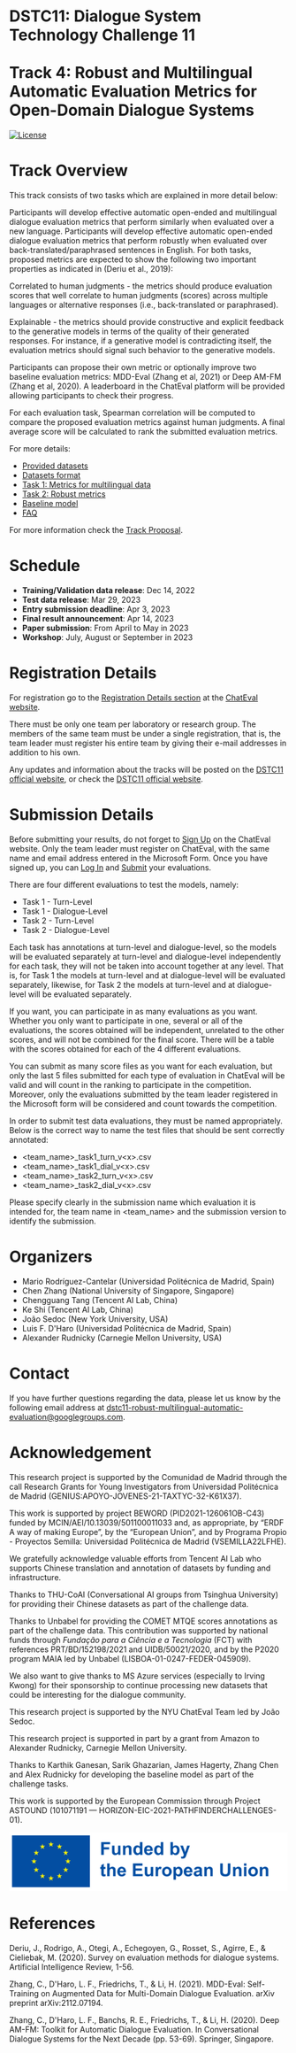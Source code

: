 # DSTC11: Dialogue System Technology Challenge 11<br/><br/>Track 4: Robust and Multilingual Automatic Evaluation Metrics for Open-Domain Dialogue Systems

[![License](https://img.shields.io/badge/License-Apache%202.0-blue.svg)](https://opensource.org/licenses/Apache-2.0)

# Track Overview

This track consists of two tasks which are explained in more detail below:

Participants will develop effective automatic open-ended and multilingual dialogue evaluation metrics that perform similarly when evaluated over a new language.
Participants will develop effective automatic open-ended dialogue evaluation metrics that perform robustly when evaluated over back-translated/paraphrased sentences in English.
For both tasks, proposed metrics are expected to show the following two important properties as indicated in (Deriu et al., 2019):

Correlated to human judgments - the metrics should produce evaluation scores that well correlate to human judgments (scores) across multiple languages or alternative responses (i.e., back-translated or paraphrased).

Explainable - the metrics should provide constructive and explicit feedback to the generative models in terms of the quality of their generated responses. For instance, if a generative model is contradicting itself, the evaluation metrics should signal such behavior to the generative models.

Participants can propose their own metric or optionally improve two baseline evaluation metrics: MDD-Eval (Zhang et al, 2021) or Deep AM-FM (Zhang et al, 2020). A leaderboard in the ChatEval platform will be provided allowing participants to check their progress.

For each evaluation task, Spearman correlation will be computed to compare the proposed evaluation metrics against human judgments. A final average score will be calculated to rank the submitted evaluation metrics.

For more details:

* [Provided datasets](/dstc11/track4-provided-datasets.md)
* [Datasets format](/dstc11/track4-datasets-format.md)
* [Task 1: Metrics for multilingual data](/dstc11/track4-task1-metrics-multilingual-data.md)
* [Task 2: Robust metrics](/dstc11/track4-task2-robust-metrics.md)
* [Baseline model](/dstc11/track4-baseline-model.md)
* [FAQ](/dstc11/track4-faq.md)

For more information check the [Track Proposal](https://drive.google.com/file/d/1wHZdlz8JecDWiiJiwhP3VsKnbApdL6_e/view).

# Schedule

* **Training/Validation data release**: Dec 14, 2022
* **Test data release**: Mar 29, 2023
* **Entry submission deadline**: Apr 3, 2023
* **Final result announcement**: Apr 14, 2023
* **Paper submission**: From April to May in 2023
* **Workshop**: July, August or September in 2023

# Registration Details

For registration go to the [Registration Details section](https://chateval.org/dstc11/annex-registration-details) at the [ChatEval website](https://chateval.org/dstc11).

There must be only one team per laboratory or research group. The members of the same team must be under a single registration, that is, the team leader must register his entire team by giving their e-mail addresses in addition to his own.

Any updates and information about the tracks will be posted on the [DSTC11 official website](https://dstc11.dstc.community/), or check the [DSTC11 official website](https://dstc11.dstc.community/).

# Submission Details

Before submitting your results, do not forget to [Sign Up](https://my.chateval.org/accounts/signup/) on the ChatEval website. Only the team leader must register on ChatEval, with the same name and email address entered in the Microsoft Form. Once you have signed up, you can [Log In](https://my.chateval.org/accounts/login/) and [Submit](https://my.chateval.org/dstc11submit/) your  evaluations.

There are four different evaluations to test the models, namely:

* Task 1 - Turn-Level
* Task 1 - Dialogue-Level
* Task 2 - Turn-Level
* Task 2 - Dialogue-Level

Each task has annotations at turn-level and dialogue-level, so the models will be evaluated separately at turn-level and dialogue-level independently for each task, they will not be taken into account together at any level. That is, for Task 1 the models at turn-level and at dialogue-level will be evaluated separately, likewise, for Task 2 the models at turn-level and at dialogue-level will be evaluated separately.

If you want, you can participate in as many evaluations as you want. Whether you only want to participate in one, several or all of the evaluations, the scores obtained will be independent, unrelated to the other scores, and will not be combined for the final score. There will be a table with the scores obtained for each of the 4 different evaluations.

You can submit as many score files as you want for each evaluation, but only the last 5 files submitted for each type of evaluation in ChatEval will be valid and will count in the ranking to participate in the competition. Moreover, only the evaluations submitted by the team leader registered in the Microsoft form will be considered and count towards the competition.

In order to submit test data evaluations, they must be named appropriately. Below is the correct way to name the test files that should be sent correctly annotated:

* \<team_name>_task1_turn_v\<x>.csv
* \<team_name>_task1_dial_v\<x>.csv
* \<team_name>_task2_turn_v\<x>.csv
* \<team_name>_task2_dial_v\<x>.csv

Please specify clearly in the submission name which evaluation it is intended for, the team name in <team_name> and the submission version <x> to identify the submission.

# Organizers

* Mario Rodríguez-Cantelar (Universidad Politécnica de Madrid, Spain)
* Chen Zhang (National University of Singapore, Singapore)
* Chengguang Tang (Tencent AI Lab, China)
* Ke Shi (Tencent AI Lab, China)
* João Sedoc (New York University, USA)
* Luis F. D'Haro (Universidad Politécnica de Madrid, Spain)
* Alexander Rudnicky (Carnegie Mellon University, USA)

# Contact

If you have further questions regarding the data, please let us know by the following email address at [dstc11-robust-multilingual-automatic-evaluation@googlegroups.com](dstc11-robust-multilingual-automatic-evaluation@googlegroups.com).

# Acknowledgement

This research project is supported by the Comunidad de Madrid through the call Research Grants for Young Investigators from Universidad Politécnica de Madrid (GENIUS:APOYO-JOVENES-21-TAXTYC-32-K61X37).

This work is supported by project BEWORD (PID2021-126061OB-C43) funded by MCIN/AEI/10.13039/501100011033 and, as appropriate, by “ERDF A way of making Europe”, by the “European Union”, and by Programa Propio - Proyectos Semilla: Universidad Politécnica de Madrid (VSEMILLA22LFHE).

We gratefully acknowledge valuable efforts from Tencent AI Lab who supports Chinese translation and annotation of datasets by funding and infrastructure.

Thanks to THU-CoAI (Conversational AI groups from Tsinghua University) for providing their Chinese datasets as part of the challenge data.

Thanks to Unbabel for providing the COMET MTQE scores annotations as part of the challenge data. This contribution was supported by national funds through *Fundação para a Ciência e a Tecnologia* (FCT) with references PRT/BD/152198/2021 and UIDB/50021/2020, and by the P2020 program MAIA led by Unbabel (LISBOA-01-0247-FEDER-045909).

We also want to give thanks to MS Azure services (especially to Irving Kwong) for their sponsorship to continue processing new datasets that could be interesting for the dialogue community.

This research project is supported by the NYU ChatEval Team led by João Sedoc.

This research project is supported in part by a grant from Amazon to Alexander Rudnicky, Carnegie Mellon University.

Thanks to Karthik Ganesan, Sarik Ghazarian, James Hagerty, Zhang Chen and Alex Rudnicky for developing the baseline model as part of the challenge tasks.

This work is supported by the European Commission through Project ASTOUND (101071191 — HORIZON-EIC-2021-PATHFINDERCHALLENGES-01).

![alt text](./img/Logo_EC.png)

# References

Deriu, J., Rodrigo, A., Otegi, A., Echegoyen, G., Rosset, S., Agirre, E., & Cieliebak, M. (2020). Survey on evaluation methods for dialogue systems. Artificial Intelligence Review, 1-56.

Zhang, C., D'Haro, L. F., Friedrichs, T., & Li, H. (2021). MDD-Eval: Self-Training on Augmented Data for Multi-Domain Dialogue Evaluation. arXiv preprint arXiv:2112.07194.

Zhang, C., D'Haro, L. F., Banchs, R. E., Friedrichs, T., & Li, H. (2020). Deep AM-FM: Toolkit for Automatic Dialogue Evaluation. In Conversational Dialogue Systems for the Next Decade (pp. 53-69). Springer, Singapore.